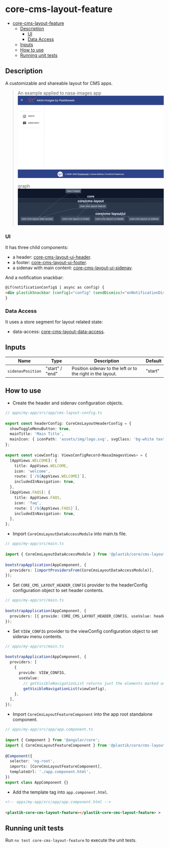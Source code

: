 # core-cms-layout-feature

- [core-cms-layout-feature](#core-cms-layout-feature)
  - [Description](#description)
    - [UI](#ui)
    - [Data Access](#data-access)
  - [Inputs](#inputs)
  - [How to use](#how-to-use)
  - [Running unit tests](#running-unit-tests)

## Description

A customizable and shareable layout for CMS apps.

> An example applied to nasa-images app
> ![core-cms-layout-feature-ui](core-cms-layout-ui.png)
>
> graph
> ![core-cms-layout-feature-graph](core-cms-layout-feature.png)

### UI

It has three child components:

- a header: [core-cms-layout-ui-header](../../cms-layout/ui/header/README.md).
- a footer: [core-cms-layout-ui-footer](../../cms-layout/ui/footer/README.md).
- a sidenav with main content: [core-cms-layout-ui-sidenav](../../cms-layout/ui/sidenav/README.md).

And a notification snackbar:

```html
@if(notificationConfig$ | async as config) {
<div plastikSnackbar [config]="config" (sendDismiss)="onNotificationDismiss()"></div>
}
```

### Data Access

It uses a store segment for layout related state:

- data-access: [core-cms-layout-data-access](../../cms-layout/data-access/README.md).

## Inputs

| Name              | Type            | Description                                                 | Default |
| ----------------- | --------------- | ----------------------------------------------------------- | ------- |
| `sidenavPosition` | "start" / "end" | Position sidenav to the left or to the right in the layout. | "start" |

## How to use

- Create the header and sidenav configuration objects.

```typescript
// apps/my-app/src/app/cms-layout-config.ts

export const headerConfig: CoreCmsLayoutHeaderConfig = {
  showToggleMenuButton: true,
  mainTitle: 'Main Title',
  mainIcon: { iconPath: 'assets/img/logo.svg', svgClass: 'bg-white text-black w-[80px]' },
};

export const viewConfig: ViewsConfigRecord<NasaImagesViews> = {
  [AppViews.WELCOME]: {
    title: AppViews.WELCOME,
    icon: 'welcome',
    route: [`/${AppViews.WELCOME}`],
    includedInNavigation: true,
  },
  [AppViews.FAQS]: {
    title: AppViews.FAQS,
    icon: 'faq',
    route: [`/${AppViews.FAQS}`],
    includedInNavigation: true,
  },
};
```

- Import `CoreCmsLayoutDataAccessModule` into main.ts file.

```typescript
// apps/my-app/src/main.ts

import { CoreCmsLayoutDataAccessModule } from '@plastik/core/cms-layout/data-access';

bootstrapApplication(AppComponent, {
  providers: [importProvidersFrom(CoreCmsLayoutDataAccessModule)],
});
```

- Set `CORE_CMS_LAYOUT_HEADER_CONFIG` provider to the headerConfig configuration object to set header contents.

```typescript
// apps/my-app/src/main.ts

bootstrapApplication(AppComponent, {
  providers: [{ provide: CORE_CMS_LAYOUT_HEADER_CONFIG, useValue: headerConfig }],
});
```

- Set `VIEW_CONFIG` provider to the viewConfig configuration object to set sidenav menu contents.

```typescript
// apps/my-app/src/main.ts

bootstrapApplication(AppComponent, {
  providers: [
    {
      provide: VIEW_CONFIG,
      useValue:
        // getVisibleNavigationList returns just the elements marked as `includedInNavigation = true` in viewConfig.
        getVisibleNavigationList(viewConfig),
    },
  ],
});
```

- Import `CoreCmsLayoutFeatureComponent` into the app root standalone component.

```typescript
// apps/my-app/src/app/app.component.ts

import { Component } from '@angular/core';
import { CoreCmsLayoutFeatureComponent } from '@plastik/core/cms-layout';

@Component({
  selector: 'ng-root',
  imports: [CoreCmsLayoutFeatureComponent],
  templateUrl: './app.component.html',
})
export class AppComponent {}
```

- Add the template tag into `app.component.html`.

```html
<!-- apps/my-app/src/app/app.component.html -->

<plastik-core-cms-layout-feature></plastik-core-cms-layout-feature> >
```

## Running unit tests

Run `nx test core-cms-layout-feature` to execute the unit tests.
